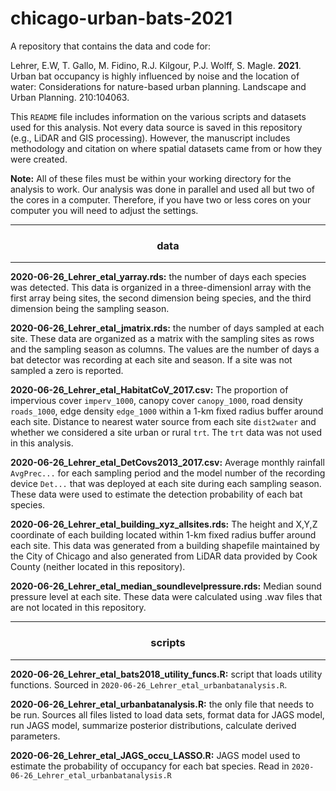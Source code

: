 
# chicago-urban-bats-2021


A repository that contains the data and code for:

Lehrer, E.W, T. Gallo, M. Fidino, R.J. Kilgour, P.J. Wolff, S. Magle. **2021**. Urban bat occupancy is highly influenced by noise and the location of water: Considerations for nature-based urban planning. Landscape and Urban Planning. 210:104063.

This `README` file includes information on the various scripts and datasets used for this analysis. Not every data source is saved in this repository (e.g., LiDAR and GIS processing). However, the manuscript includes methodology and citation on where spatial datasets came from or how they were created.

**Note:** All of these files must be within your working directory for the analysis to work. Our analysis was done in parallel and used all but two of the cores in a computer. Therefore, if you have two or less cores on your computer you will need to adjust the settings.

---

<div align="center"> <h3>data</h3> </div>

---

**2020-06-26_Lehrer_etal_yarray.rds:** the number of days each species was detected. This data is organized in a three-dimensionl array with the first array being sites, the second dimension being species, and the third dimension being the sampling season.

**2020-06-26_Lehrer_etal_jmatrix.rds:** the number of days sampled at each site. These data are organized as a matrix with the sampling sites as rows and the sampling season as columns. The values are the number of days a bat detector was recording at each site and season. If a site was not sampled a zero is reported.

**2020-06-26_Lehrer_etal_HabitatCoV_2017.csv:** The proportion of impervious cover `imperv_1000`, canopy cover `canopy_1000`, road density `roads_1000`, edge density `edge_1000` within a 1-km fixed radius buffer around each site. Distance to nearest water source from each site `dist2water` and whether we considered a site urban or rural `trt`. The `trt` data was not used in this analysis.

**2020-06-26_Lehrer_etal_DetCovs2013_2017.csv:** Average monthly rainfall `AvgPrec...` for each sampling period and the model number of the recording device `Det...` that was deployed at each site during each sampling season. These data were used to estimate the detection probability of each bat species.

**2020-06-26_Lehrer_etal_building_xyz_allsites.rds:** The height and X,Y,Z coordinate of each building located within 1-km fixed radius buffer around each site. This data was generated from a building shapefile maintained by the City of Chicago and also generated from LiDAR data provided by Cook County (neither located in this repository).

**2020-06-26_Lehrer_etal_median_soundlevelpressure.rds:** Median sound pressure level at each site. These data were calculated using .wav files that are not located in this repository.

---

<div align="center"> <h3>scripts</h3> </div>

---

**2020-06-26_Lehrer_etal_bats2018_utility_funcs.R:** script that loads utility functions. Sourced in `2020-06-26_Lehrer_etal_urbanbatanalysis.R`.

**2020-06-26_Lehrer_etal_urbanbatanalysis.R:** the only file that needs to be run. Sources all files listed to load data sets, format data for JAGS model, run JAGS model, summarize posterior distributions, calculate derived parameters.

**2020-06-26_Lehrer_etal_JAGS_occu_LASSO.R:** JAGS model used to estimate the probability of occupancy for each bat species. Read in `2020-06-26_Lehrer_etal_urbanbatanalysis.R`

